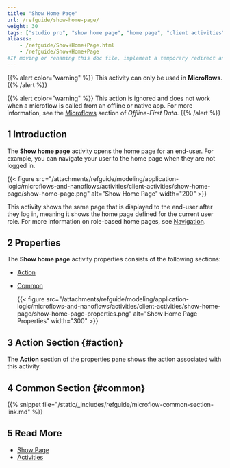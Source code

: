```yaml
---
title: "Show Home Page"
url: /refguide/show-home-page/
weight: 30
tags: ["studio pro", "show home page", "home page", "client activities"]
aliases:
    - /refguide/Show+Home+Page.html
    - /refguide/Show+Home+Page
#If moving or renaming this doc file, implement a temporary redirect and let the respective team know they should update the URL in the product. See Mapping to Products for more details.
---
```


{{% alert color="warning" %}}
This activity can only be used in **Microflows**.
{{% /alert %}}

{{% alert color="warning" %}}
This action is ignored and does not work when a microflow is called from an offline or native app. For more information, see the [Microflows](/refguide/mobile/building-efficient-mobile-apps/offlinefirst-data/best-practices/#microflows) section of *Offline-First Data*.
{{% /alert %}}

## 1 Introduction

The **Show home page** activity opens the home page for an end-user. For example, you can navigate your user to the home page when they are not logged in. 

{{< figure src="/attachments/refguide/modeling/application-logic/microflows-and-nanoflows/activities/client-activities/show-home-page/show-home-page.png" alt="Show Home Page"   width="200"  >}}

This activity shows the same page that is displayed to the end-user after they log in, meaning it shows the home page defined for the current user role. For more information on role-based home pages, see [Navigation](/refguide/navigation/).

## 2 Properties

The **Show home page** activity properties consists of the following sections:

* [Action](#action)

* [Common](#common)

    {{< figure src="/attachments/refguide/modeling/application-logic/microflows-and-nanoflows/activities/client-activities/show-home-page/show-home-page-properties.png" alt="Show Home Page Properties"   width="300"  >}}

## 3 Action Section {#action}

The **Action** section of the properties pane shows the action associated with this activity.

## 4 Common Section {#common}

{{% snippet file="/static/_includes/refguide/microflow-common-section-link.md" %}}

## 5 Read More

* [Show Page](/refguide/show-page/)
* [Activities](/refguide/activities/)
